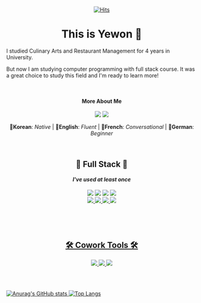 
<div align="center">
 <br>
 
[![Hits](https://hits.seeyoufarm.com/api/count/incr/badge.svg?url=https%3A%2F%2Fgithub.com%2Fgjbae1212%2Fhit-counter&count_bg=%23F6C5C5&title_bg=%23FFE3E3&icon=smugmug.svg&icon_color=%23FEFAFA&title=hits&edge_flat=false)](https://github.com/umyewon) 
  
<h1> This is Yewon 👋 </h1>
 </div>
 
 <p>I studied Culinary Arts and Restaurant Management for 4 years in University.</p>
 <p>But now I am studying computer programming with full stack course. It was a great choice to study this field and I'm ready to learn more! </p>

 
 <br>
 
<div  align="center">
<h4> More About Me </h4>
<a href="https://www.notion.so/47700c2d97a64c94b8fff3438bf21fb7?v=3670e71fa1ec42eaa9776ce12e7bc8ea"><img src="https://img.shields.io/badge/My Notion-000000?style=flat&logo=Notion&logoColor=white"/></a>
<a href="mailto:"0816yw@gmail.com"><img src="https://img.shields.io/badge/0816yw@gmail.com-EA4335?style=flat&logo=gmail&logoColor=white"/></a>

<p>💬<b>Korean</b>:  <i>Native</i> | 💬<b>English</b>: <i>Fluent</i> | 💬<b>French</b>: <i>Conversational</i> | 💬<b>German</b>: <i>Beginner</i> </p>                                                          

</div>
                                                                                                                                     

 <br>


<h2 align="center">📍 Full Stack️ 📍</h2>
<h4 align="center"> <i>I've used at least once </i></h4>

<div align="center">
<img src="https://img.shields.io/badge/Java-007396?style=flat&logo=Java&logoColor=white"/>
<img src="https://img.shields.io/badge/Oracle-F80000?style=flat&logo=Oracle&logoColor=white"/>
<img src="https://img.shields.io/badge/Tomcat-F8DC75?style=flat&logo=ApacheTomcat&logoColor=black"/>
<a href="https://spring.io/"><img src="https://img.shields.io/badge/Spring-6DB33F?style=flat&logo=Spring&logoColor=white"/><br>
<img src="https://img.shields.io/badge/HTML5-E34F26?style=flat&logo=Html5&logoColor=white"/> 
<img src="https://img.shields.io/badge/CSS3-1572B6?style=flat&logo=CSS3&logoColor=white"/>
<img src="https://img.shields.io/badge/JavaScript-F7DF1E?style=flat&logo=JavaScript&logoColor=white"/>
<img src="https://img.shields.io/badge/Jquery-0769AD?style=flat&logo=Jquery&logoColor=white"/>
</div>

<br><br><br>

<h2 align="center">🛠️ Cowork Tools 🛠️</h2>

<div align="center">
<img src="https://img.shields.io/badge/gitHub-181717?style=flat&logo=gitHub&logoColor=white"/>
<img src="https://img.shields.io/badge/Slack-4A154B?style=flat&logo=Slack&logoColor=white"/>
<img src="https://img.shields.io/badge/Figma-F24E1E?style=flat&logo=Figma&logoColor=white"/>
</div>

 <br><br>
 
![Anurag's GitHub stats](https://github-readme-stats.vercel.app/api?username=umyewon&show_icons=true&theme=dracula)     [![Top Langs](https://github-readme-stats.vercel.app/api/top-langs/?username=anuraghazra&layout=compact)](https://github.com/anuraghazra/github-readme-stats)

 
<!--
**umyewon/umyewon** is a ✨ _special_ ✨ repository because its `README.md` (this file) appears on your GitHub profile.

Here are some ideas to get you started:

- 🔭 I’m currently working on ...
- 🌱 I’m currently learning ...
- 👯 I’m looking to collaborate on ...
- 🤔 I’m looking for help with ...
- 💬 Ask me about ...
- 📫 How to reach me: ...
- 😄 Pronouns: ...
- ⚡ Fun fact: ...
-->
